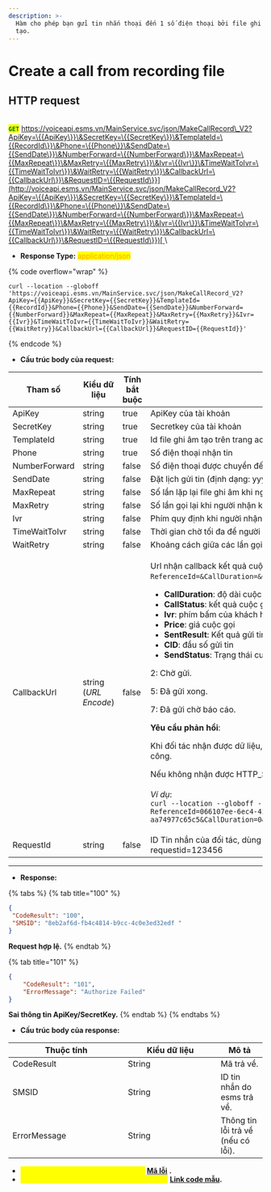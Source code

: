 ```yaml
---
description: >-
  Hàm cho phép bạn gửi tin nhắn thoại đến 1 số điện thoại bởi file ghi âm đã
  tạo.
---
```


# Create a call from recording file

## HTTP request

\
<mark style="color:green;">**`GET`**</mark> [https://voiceapi.esms.vn/MainService.svc/json/MakeCallRecord\_V2?ApiKey=\{{ApiKey\}}\&SecretKey=\{{SecretKey\}}\&TemplateId=\{{RecordId\}}\&Phone=\{{Phone\}}\&SendDate=\{{SendDate\}}\&NumberForward=\{{NumberForward\}}\&MaxRepeat=\{{MaxRepeat\}}\&MaxRetry=\{{MaxRetry\}}\&Ivr=\{{Ivr\}}\&TimeWaitToIvr=\{{TimeWaitToIvr\}}\&WaitRetry=\{{WaitRetry\}}\&CallbackUrl=\{{CallbackUrl\}}\&RequestID=\{{RequestId\}}](http://voiceapi.esms.vn/MainService.svc/json/MakeCallRecord_V2?ApiKey=\{{ApiKey\}}\&SecretKey=\{{SecretKey\}}\&TemplateId=\{{RecordId\}}\&Phone=\{{Phone\}}\&SendDate=\{{SendDate\}}\&NumberForward=\{{NumberForward\}}\&MaxRepeat=\{{MaxRepeat\}}\&MaxRetry=\{{MaxRetry\}}\&Ivr=\{{Ivr\}}\&TimeWaitToIvr=\{{TimeWaitToIvr\}}\&WaitRetry=\{{WaitRetry\}}\&CallbackUrl=\{{CallbackUrl\}}\&RequestID=\{{RequestId\}})[](http://voiceapi.esms.vn/MainService.svc/json/MakeCallTemplate_V2?ApiKey={ApiKey}\&SecretKey={SecretKey}\&TemplateId={TemplateId}\&Phone={Phone}\&VariableListStr={VariableListStr}\&SendDate={SendDate}\&Voice={Voice}\&Speed={Speed}\&CallbackUrl={CallbackUrl}\&RequestId={RequestId})\


* **Response Type:** <mark style="color:orange;">application/json</mark>

{% code overflow="wrap" %}
```
curl --location --globoff 'https://voiceapi.esms.vn/MainService.svc/json/MakeCallRecord_V2?ApiKey={{ApiKey}}&SecretKey={{SecretKey}}&TemplateId={{RecordId}}&Phone={{Phone}}&SendDate={{SendDate}}&NumberForward={{NumberForward}}&MaxRepeat={{MaxRepeat}}&MaxRetry={{MaxRetry}}&Ivr={{Ivr}}&TimeWaitToIvr={{TimeWaitToIvr}}&WaitRetry={{WaitRetry}}&CallbackUrl={{CallbackUrl}}&RequestID={{RequestId}}'
```
{% endcode %}

* **Cấu trúc body của request:**

<table><thead><tr><th width="202">Tham số</th><th width="137">Kiểu dữ liệu</th><th width="137" data-type="checkbox">Tính bắt buộc</th><th>Mô tả</th></tr></thead><tbody><tr><td>ApiKey</td><td>string</td><td>true</td><td>ApiKey của tài khoản</td></tr><tr><td>SecretKey</td><td>string</td><td>true</td><td>Secretkey của tài khoản</td></tr><tr><td>TemplateId</td><td>string</td><td>true</td><td>Id file ghi âm tạo trên trang account.esms.vn</td></tr><tr><td>Phone</td><td>string</td><td>true</td><td>Số điện thoại nhận tin</td></tr><tr><td>NumberForward</td><td>string</td><td>false</td><td>Số điện thoại được chuyển đến khi nhập đúng Ivr</td></tr><tr><td>SendDate</td><td>string</td><td>false</td><td>Đặt lịch gửi tin (định dạng: yyyy/MM/dd hh:mm:ss) Ví dụ: 2017/12/12 14:00:00</td></tr><tr><td>MaxRepeat</td><td>string</td><td>false</td><td>Số lần lặp lại file ghi âm khi nghe</td></tr><tr><td>MaxRetry</td><td>string</td><td>false</td><td>Số lần gọi lại khi người nhận không bắt máy</td></tr><tr><td>Ivr</td><td>string</td><td>false</td><td>Phím quy định khi người nhận bấm để chuyển số (phím từ: 0-9)</td></tr><tr><td>TimeWaitToIvr</td><td>string</td><td>false</td><td>Thời gian chờ tối đa để người gọi nhấn phím</td></tr><tr><td>WaitRetry</td><td>string</td><td>false</td><td>Khoảng cách giữa các lần gọi lại khi người nhận không bắt máy (đơn vị: giây)</td></tr><tr><td>CallbackUrl</td><td>string (<em>URL Encode</em>)</td><td>false</td><td><p></p><p>Url nhận callback kết quả cuộc gọi (mẫu: <code>https://{{Your_API_Domain}}/Esms/ReceiveVocieCallback?ReferenceId=&#x26;CallDuration=&#x26;CallStatus=&#x26;Ivr=&#x26;Price=&#x26;SentResult=&#x26;CID=&#x26;SendStatus=</code>)</p><ul><li><strong>CallDuration</strong>: độ dài cuộc gọi</li><li><strong>CallStatus</strong>: kết quả cuộc gọi (ANSWERED, NO ANSWER)</li><li><strong>Ivr</strong>: phím bấm của khách hàng</li><li><strong>Price</strong>: giá cuộc gọi</li><li><strong>SentResult</strong>: Kết quả gửi tin qua nhà mạng (0: thất bại, 1: thành công)</li><li><strong>CID</strong>: đầu số gửi tin</li><li><strong>SendStatus</strong>: Trạng thái cuộc gọi: </li></ul><p>            2: Chờ gửi.</p><p>            5: Đã gửi xong.</p><p>            7: Đã gửi chờ báo cáo.</p><p></p><p><strong>Yêu cầu phản hồi</strong>:</p><p>Khi đối tác nhận được dữ liệu, vui lòng trả về trạng thái <strong><code>HTTP_STATUS_CODE=200</code></strong> để xác nhận với ESMS là thành công.</p><p>Nếu không nhận được HTTP_STATUS_CODE 200, ESMS sẽ tiến hành gửi lại tối đa 5 lần.<br><br><em>Ví dụ</em>:<br><code>curl --location --globoff --request GET 'https://{{Your_API_Domain}}/Esms/ReceiveVocieCallback?ReferenceId=066107ee-6ec4-4283-b595-aa74977c65c5&#x26;CallDuration=0&#x26;CallStatus=&#x26;Ivr=&#x26;Price=0.0000&#x26;SentResult=0&#x26;CID=02871002454&#x26;SendStatus=5'</code><br></p></td></tr><tr><td>RequestId</td><td>string</td><td>false</td><td>ID Tin nhắn của đối tác, dùng để kiểm tra ID này đã được hệ thống esms tiếp nhận trước đó hay chưa. Ví dụ: requestid=123456</td></tr></tbody></table>



***

* **Response:**

{% tabs %}
{% tab title="100" %}
```json
{
 "CodeResult": "100",
 "SMSID": "8eb2af6d-fb4c4814-b9cc-4c0e3ed32edf "
}
```

**Request hợp lệ.**
{% endtab %}

{% tab title="101" %}
```json
{
    "CodeResult": "101",
    "ErrorMessage": "Authorize Failed"
}
```

**Sai thông tin ApiKey/SecretKey.**
{% endtab %}
{% endtabs %}

* **Cấu trúc body của response:**

<table><thead><tr><th width="213">Thuộc tính</th><th width="168">Kiểu dữ liệu</th><th>Mô tả</th></tr></thead><tbody><tr><td>CodeResult</td><td>String</td><td>Mã trả về.</td></tr><tr><td>SMSID</td><td>String</td><td>ID tin nhắn do esms trả về.</td></tr><tr><td>ErrorMessage</td><td>String</td><td>Thông tin lỗi trả về (nếu có lỗi).</td></tr></tbody></table>

* _<mark style="color:yellow;">**Thông tin chi tiết mã lỗi xem ở bảng:**</mark>_ [**Mã lỗi**](../table-of-error-codes.md) **.**
* _<mark style="color:yellow;">**Lấy code mẫu các ngôn ngữ trên Postman:**</mark>_ [**Link code mẫu**](https://samplefordevelopers.esms.vn/#bd90912f-439a-4c8e-a741-914b7fc36cde)**.**
